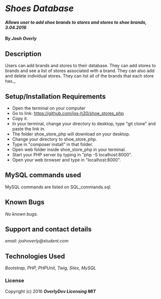 # _Shoes Database_

#### _Allows user to add shoe brands to stores and stores to shoe brands, 3.04.2016_

#### By _**Josh Overly**_

## Description

Users can add brands and stores to their database. They can add stores to brands and see a list of stores associated with a brand.  They can also add and delete individual stores.  They can list all of the brands that  each store has._

## Setup/Installation Requirements

* Open the terminal on your computer
* Go to link: https://github.com/jos-h20/shoe_stores_php
* Copy it.
* In your terminal, change your directory to desktop, type "git clone" and paste the link in.
* The folder shoe_store_php will download on your desktop.
* Change your directory to shoe_store_php.
* Type in "composer install" in that folder.
* Open web folder inside shoe_store_php in your terminal.
* Start your PHP server by typing in "php -S localhost:8000".
* Open your web browser and type in "localhost:8000".

## MySQL commands used

MySQL commands are listed on SQL_commands.sql.


## Known Bugs

_No known bugs._

## Support and contact details

_email: joshoverly@student.com_

## Technologies Used

_Bootstrap, PHP, PHPUnit, Twig, Silex, MySQL_

### License

Copyright (c) 2016 **_OverlyDev Licensing MIT_**
